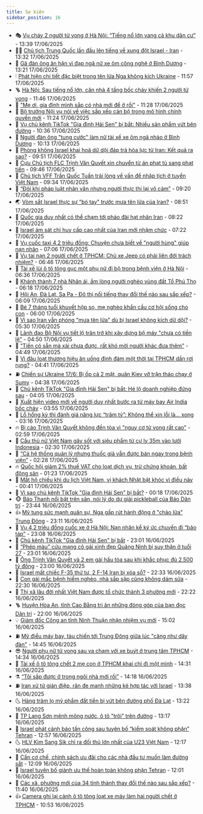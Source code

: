 ```yaml
---
title: Sự kiện
sidebar_position: 16
---
```


<!-- dantri-su-kien:START -->
- 🎭 [Vụ cháy 2 người tử vong ở Hà Nội: “Tiếng nổ lớn vang cả khu dân cư”](https://dantri.com.vn/xa-hoi/vu-chay-2-nguoi-tu-vong-o-ha-noi-tieng-no-lon-vang-ca-khu-dan-cu-20250617202040383.htm) - 13:39 17/06/2025
- 👨‍🏫 [Chủ tịch Trung Quốc lần đầu lên tiếng về xung đột Israel - Iran](https://dantri.com.vn/the-gioi/chu-tich-trung-quoc-lan-dau-len-tieng-ve-xung-dot-israel-iran-20250617202915112.htm) - 13:32 17/06/2025
- 🌮 [Gã đàn ông ân hận vì đạp ngã nữ xe ôm công nghệ ở Bình Dương](https://dantri.com.vn/xa-hoi/ga-dan-ong-an-han-vi-dap-nga-nu-xe-om-cong-nghe-o-binh-duong-20250617200225937.htm) - 13:21 17/06/2025
- 🕯 [Phát hiện chi tiết đặc biệt trong tên lửa Nga không kích Ukraine](https://dantri.com.vn/the-gioi/phat-hien-chi-tiet-dac-biet-trong-ten-lua-nga-khong-kich-ukraine-20250617182259819.htm) - 11:57 17/06/2025
- 🪜 [Hà Nội: Sau tiếng nổ lớn, căn nhà 4 tầng bốc cháy khiến 2 người tử vong](https://dantri.com.vn/xa-hoi/ha-noi-sau-tieng-no-lon-can-nha-4-tang-boc-chay-khien-2-nguoi-tu-vong-20250617184527532.htm) - 11:46 17/06/2025
- 🐘 [&quot;Mẹ ơi, gia đình mình sắp có nhà mới để ở rồi&quot;](https://dantri.com.vn/tam-long-nhan-ai/me-oi-gia-dinh-minh-sap-co-nha-moi-de-o-roi-20250617155620591.htm) - 11:28 17/06/2025
- 🤔 [Bộ trưởng Nội vụ nói về việc sắp xếp cán bộ trong mô hình chính quyền mới](https://dantri.com.vn/noi-vu/bo-truong-noi-vu-noi-ve-viec-sap-xep-can-bo-trong-mo-hinh-chinh-quyen-moi-20250617171404520.htm) - 11:24 17/06/2025
- 🧠 [Vụ chủ kênh TikTok &quot;Gia đình Hải Sen&quot; bị bắt: Nhiều sản phẩm vứt bên đường](https://dantri.com.vn/phap-luat/vu-chu-kenh-tiktok-gia-dinh-hai-sen-bi-bat-nhieu-san-pham-vut-ben-duong-20250617171948970.htm) - 10:36 17/06/2025
- 📝 [Người đàn ông &quot;tung cước&quot; làm nữ tài xế xe ôm ngã nhào ở Bình Dương](https://dantri.com.vn/xa-hoi/nguoi-dan-ong-tung-cuoc-lam-nu-tai-xe-xe-om-nga-nhao-o-binh-duong-20250617162416666.htm) - 10:13 17/06/2025
- 🦏 [Phòng không Israel khai hoả dữ dội đáp trả hỏa lực từ Iran: Kết quả ra sao?](https://dantri.com.vn/the-gioi/phong-khong-israel-khai-hoa-du-doi-dap-tra-hoa-luc-tu-iran-ket-qua-ra-sao-20250617160814165.htm) - 09:51 17/06/2025
- 🥰 [Cựu Chủ tịch FLC Trịnh Văn Quyết xin chuyển từ án phạt tù sang phạt tiền](https://dantri.com.vn/phap-luat/cuu-chu-tich-flc-trinh-van-quyet-xin-chuyen-tu-an-phat-tu-sang-phat-tien-20250617163031477.htm) - 09:46 17/06/2025
- 🤗 [Chủ tịch VFF Trần Quốc Tuấn trải lòng về vấn đề nhập tịch ở tuyển Việt Nam](https://dantri.com.vn/the-thao/chu-tich-vff-tran-quoc-tuan-trai-long-ve-van-de-nhap-tich-o-tuyen-viet-nam-20250617163325735.htm) - 09:34 17/06/2025
- 🌈 [“Đôi khi pháp luật nhân văn nhưng người thực thi lại vô cảm”](https://dantri.com.vn/xa-hoi/doi-khi-phap-luat-nhan-van-nhung-nguoi-thuc-thi-lai-vo-cam-20250617161519287.htm) - 09:20 17/06/2025
- 🌏 [Vòm sắt Israel thực sự &quot;bó tay&quot; trước mưa tên lửa của Iran?](https://dantri.com.vn/the-gioi/vom-sat-israel-thuc-su-bo-tay-truoc-mua-ten-lua-cua-iran-20250617144952630.htm) - 08:51 17/06/2025
- 💄 [Quốc gia duy nhất có thể chạm tới pháo đài hạt nhân Iran](https://dantri.com.vn/the-gioi/quoc-gia-duy-nhat-co-the-cham-toi-phao-dai-hat-nhan-iran-20250617151742126.htm) - 08:22 17/06/2025
- 👺 [Israel ám sát chỉ huy cấp cao nhất của Iran mới nhậm chức](https://dantri.com.vn/the-gioi/israel-am-sat-chi-huy-cap-cao-nhat-cua-iran-moi-nham-chuc-20250617142014260.htm) - 07:22 17/06/2025
- 👹 [Vụ cuốc taxi 4,2 triệu đồng: Chuyện chưa biết về &quot;người hùng&quot; giúp nạn nhân](https://dantri.com.vn/doi-song/vu-cuoc-taxi-42-trieu-dong-chuyen-chua-biet-ve-nguoi-hung-giup-nan-nhan-20250617132723100.htm) - 07:06 17/06/2025
- 🌊 [Vụ tai nạn 2 người chết ở TPHCM: Chủ xe Jeep có phải liên đới trách nhiệm?](https://dantri.com.vn/phap-luat/vu-tai-nan-2-nguoi-chet-o-tphcm-chu-xe-jeep-co-phai-lien-doi-trach-nhiem-20250616165013130.htm) - 06:46 17/06/2025
- 🤠 [Tài xế lùi ô tô tông gục một phụ nữ đi bộ trong bệnh viện ở Hà Nội](https://dantri.com.vn/xa-hoi/tai-xe-lui-o-to-tong-guc-mot-phu-nu-di-bo-trong-benh-vien-o-ha-noi-20250617132601711.htm) - 06:36 17/06/2025
- 🎊 [Khánh thành 7 nhà Nhân ái, ấm lòng người nghèo vùng đất Tổ Phú Thọ](https://dantri.com.vn/tam-long-nhan-ai/khanh-thanh-7-nha-nhan-ai-am-long-nguoi-ngheo-vung-dat-to-phu-tho-20250617112820762.htm) - 06:18 17/06/2025
- 🐘 [Hội An, Đà Lạt, Sa Pa - Đô thị nổi tiếng thay đổi thế nào sau sắp xếp?](https://dantri.com.vn/xa-hoi/hoi-an-da-lat-sa-pa-do-thi-noi-tieng-thay-doi-the-nao-sau-sap-xep-20250617121248459.htm) - 06:09 17/06/2025
- 💂 [Bé 7 tháng tuổi khuyết hộp sọ, mẹ nghèo khẩn cầu cơ hội sống cho con](https://dantri.com.vn/tam-long-nhan-ai/be-7-thang-tuoi-khuyet-hop-so-me-ngheo-khan-cau-co-hoi-song-cho-con-20250612163641621.htm) - 06:00 17/06/2025
- 👹 [Vì sao Iran vẫn phóng &quot;mưa tên lửa&quot; dù bị Israel không kích dữ dội?](https://dantri.com.vn/the-gioi/vi-sao-iran-van-phong-mua-ten-lua-du-bi-israel-khong-kich-du-doi-20250617121806849.htm) - 05:30 17/06/2025
- 🦒 [Lãnh đạo Bộ Nội vụ tiết lộ trăn trở khi xây dựng bộ máy &quot;chưa có tiền lệ&quot;](https://dantri.com.vn/noi-vu/lanh-dao-bo-noi-vu-tiet-lo-tran-tro-khi-xay-dung-bo-may-chua-co-tien-le-20250617110021964.htm) - 04:50 17/06/2025
- 🗽 [“Tiền có sẵn mà xài chưa được, rất khó mời người khác đưa thêm”](https://dantri.com.vn/xa-hoi/tien-co-san-ma-xai-chua-duoc-rat-kho-moi-nguoi-khac-dua-them-20250617114435519.htm) - 04:49 17/06/2025
- 💄 [Vì đâu loạt thương hiệu ăn uống đình đám một thời tại TPHCM dần rơi rụng?](https://dantri.com.vn/kinh-doanh/vi-dau-loat-thuong-hieu-an-uong-dinh-dam-mot-thoi-tai-tphcm-dan-roi-rung-20250617080747556.htm) - 04:41 17/06/2025
- ⛽️ [Chiến sự Ukraine 17/6: Bị ốp cả 2 mặt, quân Kiev vỡ trận tháo chạy ở Sumy](https://dantri.com.vn/the-gioi/chien-su-ukraine-176-bi-op-ca-2-mat-quan-kiev-vo-tran-thao-chay-o-sumy-20250617112102040.htm) - 04:38 17/06/2025
- 🥷 [Chủ kênh TikTok &quot;Gia đình Hải Sen&quot; bị bắt: Hé lộ doanh nghiệp đứng sau](https://dantri.com.vn/kinh-doanh/chu-kenh-tiktok-gia-dinh-hai-sen-bi-bat-he-lo-doanh-nghiep-dung-sau-20250617095523807.htm) - 04:05 17/06/2025
- 🤖 [Xuất hiện video mới về người duy nhất bước ra từ máy bay Air India bốc cháy](https://dantri.com.vn/doi-song/xuat-hien-video-moi-ve-nguoi-duy-nhat-buoc-ra-tu-may-bay-air-india-boc-chay-20250617104213506.htm) - 03:55 17/06/2025
- 🌊 [Lỗ hổng kỳ thi đánh giá năng lực “trăm tỷ”: Không thể xin lỗi là... xong](https://dantri.com.vn/giao-duc/lo-hong-ky-thi-danh-gia-nang-luc-tram-ty-khong-the-xin-loi-la-xong-20250617083437228.htm) - 03:16 17/06/2025
- 🔥 [Bị cáo Trịnh Văn Quyết không đến tòa vì &quot;nguy cơ tử vong rất cao&quot;](https://dantri.com.vn/phap-luat/bi-cao-trinh-van-quyet-khong-den-toa-vi-nguy-co-tu-vong-rat-cao-20250617095206127.htm) - 02:59 17/06/2025
- 🦏 [Cầu thủ nữ Việt Nam gây sốt với siêu phẩm từ cự ly 35m vào lưới Indonesia](https://dantri.com.vn/the-thao/cau-thu-nu-viet-nam-gay-sot-voi-sieu-pham-tu-cu-ly-35m-vao-luoi-indonesia-20250617092020448.htm) - 02:30 17/06/2025
- 🐘 [“Cả hệ thống quản lý nhưng thuốc giả vẫn được bán ngay trong bệnh viện”](https://dantri.com.vn/xa-hoi/ca-he-thong-quan-ly-nhung-thuoc-gia-van-duoc-ban-ngay-trong-benh-vien-20250617091906334.htm) - 02:28 17/06/2025
- 🔥 [Quốc hội giảm 2% thuế VAT cho loạt dịch vụ, trừ chứng khoán, bất động sản](https://dantri.com.vn/xa-hoi/quoc-hoi-giam-2-thue-vat-cho-loat-dich-vu-tru-chung-khoan-bat-dong-san-20250616231604931.htm) - 01:23 17/06/2025
- 💼 [Mất hộ chiếu khi du lịch Việt Nam, vị khách Nhật bật khóc vì điều này](https://dantri.com.vn/du-lich/mat-ho-chieu-khi-du-lich-viet-nam-vi-khach-nhat-bat-khoc-vi-dieu-nay-20250616223508151.htm) - 00:41 17/06/2025
- 🚀 [Vì sao chủ kênh TikTok &quot;Gia đình Hải Sen&quot; bị bắt?](https://dantri.com.vn/phap-luat/vi-sao-chu-kenh-tiktok-gia-dinh-hai-sen-bi-bat-20250617071117303.htm) - 00:18 17/06/2025
- 🐵 [Bảo Thanh nổi bật trên sân, nói lý do dự giải pickleball của Báo Dân trí](https://dantri.com.vn/giai-tri/bao-thanh-noi-bat-tren-san-noi-ly-do-du-giai-pickleball-cua-bao-dan-tri-20250617023251457.htm) - 23:44 16/06/2025
- 👍 [Mỹ tung sức mạnh quân sự, Nga gấp rút hành động ở &quot;chảo lửa&quot; Trung Đông](https://dantri.com.vn/the-gioi/my-tung-suc-manh-quan-su-nga-gap-rut-hanh-dong-o-chao-lua-trung-dong-20250617054344093.htm) - 23:11 16/06/2025
- 🚦 [Vụ 4,2 triệu đồng cuốc xe ở Hà Nội: Nạn nhân kể ký ức chuyến đi “bão táp”](https://dantri.com.vn/doi-song/vu-42-trieu-dong-cuoc-xe-o-ha-noi-nan-nhan-ke-ky-uc-chuyen-di-bao-tap-20250616193547527.htm) - 23:08 16/06/2025
- 🥸 [Chủ kênh TikTok &quot;Gia đình Hải Sen&quot; bị bắt](https://dantri.com.vn/phap-luat/chu-kenh-tiktok-gia-dinh-hai-sen-bi-bat-20250617055503710.htm) - 23:01 16/06/2025
- 🥷 [“Phép màu” cứu mạng cô gái xinh đẹp Quảng Ninh bị suy thận ở tuổi 27](https://dantri.com.vn/doi-song/phep-mau-cuu-mang-co-gai-xinh-dep-quang-ninh-bi-suy-than-o-tuoi-27-20250615173132065.htm) - 23:01 16/06/2025
- 🤡 [Ông Trịnh Văn Quyết và 2 em gái hầu tòa sau khi khắc phục đủ 2.500 tỷ đồng](https://dantri.com.vn/phap-luat/ong-trinh-van-quyet-va-2-em-gai-hau-toa-sau-khi-khac-phuc-du-2500-ty-dong-20250616220513940.htm) - 23:00 16/06/2025
- 🥳 [Israel mất chiếc F-35 thứ tư, 2 F-14 Iran bị xóa sổ?](https://dantri.com.vn/the-gioi/israel-mat-chiec-f-35-thu-tu-2-f-14-iran-bi-xoa-so-20250617053201842.htm) - 22:33 16/06/2025
- 🤩 [Con gái mắc bệnh hiểm nghèo, nhà sắp sập cũng không dám sửa](https://dantri.com.vn/tam-long-nhan-ai/con-gai-mac-benh-hiem-ngheo-nha-sap-sap-cung-khong-dam-sua-20250522153806893.htm) - 22:30 16/06/2025
- 🎡 [Thị xã lâu đời nhất Việt Nam được tổ chức thành 3 phường mới](https://dantri.com.vn/xa-hoi/thi-xa-lau-doi-nhat-viet-nam-duoc-to-chuc-thanh-3-phuong-moi-20250616211456750.htm) - 22:22 16/06/2025
- 🪜 [Huyện Hòa An, tỉnh Cao Bằng tri ân những đóng góp của bạn đọc Dân trí](https://dantri.com.vn/tam-long-nhan-ai/huyen-hoa-an-tinh-cao-bang-tri-an-nhung-dong-gop-cua-ban-doc-dan-tri-20250617004752273.htm) - 22:00 16/06/2025
- 💡 [Giám đốc Công an tỉnh Ninh Thuận nhận nhiệm vụ mới](https://dantri.com.vn/xa-hoi/giam-doc-cong-an-tinh-ninh-thuan-nhan-nhiem-vu-moi-20250616214908464.htm) - 15:02 16/06/2025
- ⛽️ [Mỹ điều máy bay, tàu chiến tới Trung Đông giữa lúc &quot;căng như dây đàn&quot;](https://dantri.com.vn/the-gioi/my-dieu-may-bay-tau-chien-toi-trung-dong-giua-luc-cang-nhu-day-dan-20250616213356836.htm) - 14:45 16/06/2025
- 😎 [Người phụ nữ tử vong sau va chạm với xe buýt ở trung tâm TPHCM](https://dantri.com.vn/xa-hoi/nguoi-phu-nu-tu-vong-sau-va-cham-voi-xe-buyt-o-trung-tam-tphcm-20250616212202229.htm) - 14:34 16/06/2025
- 🗽 [Tài xế ô tô tông chết 2 mẹ con ở TPHCM khai chỉ đi một mình](https://dantri.com.vn/phap-luat/tai-xe-o-to-tong-chet-2-me-con-o-tphcm-khai-chi-di-mot-minh-20250616212144696.htm) - 14:31 16/06/2025
- ⚗️ [“Tôi sắp được ở trong ngôi nhà mới rồi”](https://dantri.com.vn/tam-long-nhan-ai/toi-sap-duoc-o-trong-ngoi-nha-moi-roi-20250616133517154.htm) - 14:18 16/06/2025
- ⛽️ [Iran xử tử gián điệp, răn đe mạnh những kẻ hợp tác với Israel](https://dantri.com.vn/the-gioi/iran-xu-tu-gian-diep-ran-de-manh-nhung-ke-hop-tac-voi-israel-20250616200547950.htm) - 13:38 16/06/2025
- 🌜 [Hàng trăm lọ mỹ phẩm đắt tiền bị vứt bên đường phố Đà Lạt](https://dantri.com.vn/xa-hoi/hang-tram-lo-my-pham-dat-tien-bi-vut-ben-duong-pho-da-lat-20250616194134340.htm) - 13:22 16/06/2025
- 🦩 [TP Lạng Sơn mênh mông nước, ô tô &quot;trôi&quot; trên đường](https://dantri.com.vn/xa-hoi/tp-lang-son-menh-mong-nuoc-o-to-troi-tren-duong-20250616195723323.htm) - 13:17 16/06/2025
- 🦒 [Israel phát cảnh báo tấn công sau tuyên bố “kiểm soát không phận” Tehran](https://dantri.com.vn/the-gioi/israel-phat-canh-bao-tan-cong-sau-tuyen-bo-kiem-soat-khong-phan-tehran-20250616181848685.htm) - 12:57 16/06/2025
- 🌜 [HLV Kim Sang Sik chỉ ra đối thủ lớn nhất của U23 Việt Nam](https://dantri.com.vn/the-thao/hlv-kim-sang-sik-chi-ra-doi-thu-lon-nhat-cua-u23-viet-nam-20250616191603022.htm) - 12:17 16/06/2025
- 🐎 [Cần cơ chế, chính sách ưu đãi cho các nhà đầu tư muốn làm đường sắt](https://dantri.com.vn/xa-hoi/can-co-che-chinh-sach-uu-dai-cho-cac-nha-dau-tu-muon-lam-duong-sat-20250616182041595.htm) - 12:09 16/06/2025
- 🌋 [Israel tuyên bố giành ưu thế hoàn toàn không phận Tehran](https://dantri.com.vn/the-gioi/israel-tuyen-bo-gianh-uu-the-hoan-toan-khong-phan-tehran-20250616184031854.htm) - 12:01 16/06/2025
- 🧰 [Các xã, phường mới của 34 tỉnh thành thay đổi thế nào sau sắp xếp?](https://dantri.com.vn/xa-hoi/cac-xa-phuong-moi-cua-34-tinh-thanh-thay-doi-the-nao-sau-sap-xep-20250616181845375.htm) - 11:40 16/06/2025
- 👍 [Camera ghi lại cảnh ô tô tông loạt xe máy làm hai người chết ở TPHCM](https://dantri.com.vn/xa-hoi/camera-ghi-lai-canh-o-to-tong-loat-xe-may-lam-hai-nguoi-chet-o-tphcm-20250616170401476.htm) - 10:53 16/06/2025<!-- dantri-su-kien:END -->
